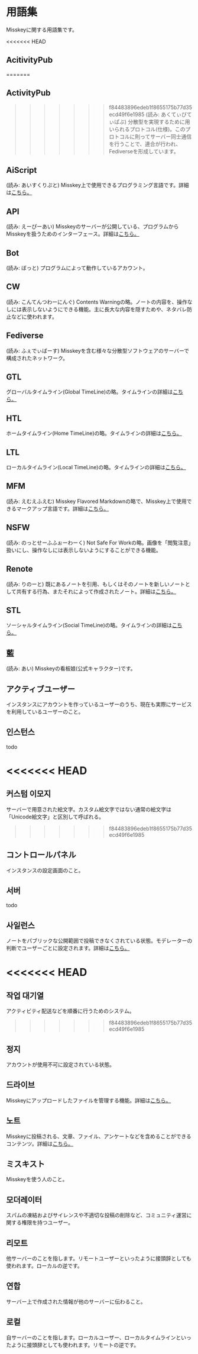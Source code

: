 # 用語集
Misskeyに関する用語集です。

<<<<<<< HEAD
## AcitivityPub
=======
## ActivityPub
>>>>>>> f84483896edeb1f8655175b77d35ecd49f6e1985
(読み: あくてぃびてぃぱぶ) 分散型を実現するために用いられるプロトコル(仕様)。このプロトコルに則ってサーバー同士通信を行うことで、連合が行われ、Fediverseを形成しています。

## AiScript
(読み: あいすくりぷと) Misskey上で使用できるプログラミング言語です。詳細は[こちら。](../advanced/aiscript)

## API
(読み: えーぴーあい) Misskeyのサーバーが公開している、プログラムからMisskeyを扱うためのインターフェース。詳細は[こちら。](../advanced/api)

## Bot
(読み: ぼっと) プログラムによって動作しているアカウント。

## CW
(読み: こんてんつわーにんぐ) Contents Warningの略。ノートの内容を、操作なしには表示しないようにできる機能。主に長大な内容を隠すためや、ネタバレ防止などに使われます。

## Fediverse
(読み: ふぇでぃばーす) Misskeyを含む様々な分散型ソフトウェアのサーバーで構成されたネットワーク。

## GTL
グローバルタイムライン(Global TimeLine)の略。タイムラインの詳細は[こちら。](../features/timeline)

## HTL
ホームタイムライン(Home TimeLine)の略。タイムラインの詳細は[こちら。](../features/timeline)

## LTL
ローカルタイムライン(Local TimeLine)の略。タイムラインの詳細は[こちら。](../features/timeline)

## MFM
(読み: えむえふえむ) Misskey Flavored Markdownの略で、Misskey上で使用できるマークアップ言語です。詳細は[こちら。](../features/mfm)

## NSFW
(読み: のっとせーふふぉーわーく) Not Safe For Workの略。画像を「閲覧注意」扱いにし、操作なしには表示しないようにすることができる機能。

## Renote
(読み: りのーと) 既にあるノートを引用、もしくはそのノートを新しいノートとして共有する行為、またそれによって作成されたノート。詳細は[こちら。](../features/note)

## STL
ソーシャルタイムライン(Social TimeLine)の略。タイムラインの詳細は[こちら。](../features/timeline)

## 藍
(読み: あい) Misskeyの看板娘(公式キャラクター)です。

## アクティブユーザー
インスタンスにアカウントを作っているユーザーのうち、現在も実際にサービスを利用しているユーザーのこと。

## 인스턴스
todo

<<<<<<< HEAD
=======
## 커스텀 이모지
サーバーで用意された絵文字。カスタム絵文字ではない通常の絵文字は「Unicode絵文字」と区別して呼ばれる。

>>>>>>> f84483896edeb1f8655175b77d35ecd49f6e1985
## コントロールパネル
インスタンスの設定画面のこと。

## 서버
todo

## 사일런스
ノートをパブリックな公開範囲で投稿できなくされている状態。モデレーターの判断でユーザーごとに設定されます。詳細は[こちら。](../features/silence)

<<<<<<< HEAD
=======
## 작업 대기열
アクティビティ配送などを順番に行うためのシステム。

>>>>>>> f84483896edeb1f8655175b77d35ecd49f6e1985
## 정지
アカウントが使用不可に設定されている状態。

## 드라이브
Misskeyにアップロードしたファイルを管理する機能。詳細は[こちら。](../features/drive)

## 노트
Misskeyに投稿される、文章、ファイル、アンケートなどを含めることができるコンテンツ。詳細は[こちら。](../features/note)

## ミスキスト
Misskeyを使う人のこと。

## 모더레이터
スパムの凍結およびサイレンスや不適切な投稿の削除など、コミュニティ運営に関する権限を持つユーザー。

## 리모트
他サーバーのことを指します。リモートユーザーといったように接頭辞としても使われます。ローカルの逆です。

## 연합
サーバー上で作成された情報が他のサーバーに伝わること。

## 로컬
自サーバーのことを指します。ローカルユーザー、ローカルタイムラインといったように接頭辞としても使われます。リモートの逆です。
